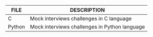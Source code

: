 |    FILE    | DESCRIPTION |
|------|-------------|
| C | Mock interviews challenges in C language |
| Python | Mock interviews challenges in Python language |